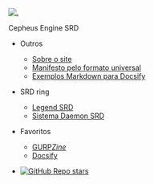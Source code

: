 <!-- Logo -->
[![.](./_media/favicon.ico)](/)

<!-- Title -->
Cepheus Engine SRD

* Outros
  * [Sobre o site](outros/sobre.md)
  * [Manifesto pelo formato universal](outros/manifesto.md)
  * [Exemplos Markdown para Docsify](outros/sample.md)

* SRD ring
  * [Legend SRD](https://nerun.github.io/legend-srd)
  * [Sistema Daemon SRD](https://nerun.github.io/sistema-daemon)

* Favoritos
  * [GURP*Zine*](https://www.gurpzine.com.br)
  * [Docsify](https://docsify.js.org)

* [![GitHub Repo stars](https://img.shields.io/github/stars/nerun/cepheus ':class=badge')](https://github.com/nerun/cepheus/)